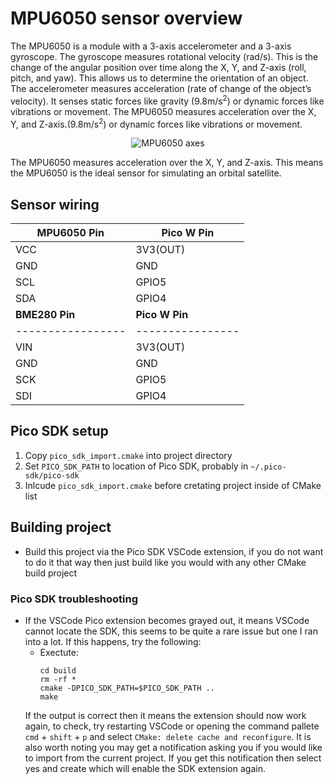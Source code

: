 # MPU6050 sensor overview
The MPU6050 is a module with a 3-axis accelerometer and a 3-axis gyroscope. The gyroscope measures rotational velocity (rad/s). This is the change of the angular position over time along the X, Y, and Z-axis (roll, pitch, and yaw). This allows us to determine the orientation of an object. The accelerometer measures acceleration (rate of change of the object’s velocity). It senses static forces like gravity (9.8m/s<sup>2</sup>) or dynamic forces like vibrations or movement. The MPU6050 measures acceleration over the X, Y, and Z-axis.(9.8m/s<sup>2</sup>) or dynamic forces like vibrations or movement. 


<p align="center">
    <img src="https://i0.wp.com/randomnerdtutorials.com/wp-content/uploads/2020/12/roll-pitch-yaw.png?resize=384%2C348&quality=100&strip=all&ssl=1" alt="MPU6050 axes">
</p> 


The MPU6050 measures acceleration over the X, Y, and Z-axis. This means the MPU6050 is the ideal sensor for simulating an orbital satellite.
## Sensor wiring
| **MPU6050 Pin** | **Pico W Pin** |
|-----------------|----------------|
| VCC             | 3V3(OUT)       |
| GND             | GND            |
| SCL             | GPIO5          |
| SDA             | GPIO4          |
| **BME280 Pin** | **Pico W Pin** |
|-----------------|----------------|
| VIN             | 3V3(OUT)       |
| GND             | GND            |
| SCK             | GPIO5          |
| SDI             | GPIO4          |
## Pico SDK setup
1. Copy `pico_sdk_import.cmake` into project directory
2. Set `PICO_SDK_PATH` to location of Pico SDK, probably in `~/.pico-sdk/pico-sdk`
3. Inlcude `pico_sdk_import.cmake` before cretating project inside of CMake list
## Building project
- Build this project via the Pico SDK VSCode extension, if you do not want to do it that way then just build like you would with any other CMake build project
### Pico SDK troubleshooting
- If the VSCode Pico extension becomes grayed out, it means VSCode cannot locate the SDK, this seems to be quite a rare issue but one I ran into a lot. If this happens, try the following:
    - Exectute:
        ```
        cd build
        rm -rf *
        cmake -DPICO_SDK_PATH=$PICO_SDK_PATH ..
        make
        ```
    If the output is correct then it means the extension should now work again, to check, try restarting VSCode or opening the command pallete `cmd` + `shift` + `p` and select `CMake: delete cache and reconfigure`. It is also worth noting you may get a notification asking you if you would like to import from the current project. If you get this notification then select yes and create which will enable the SDK extension again.
